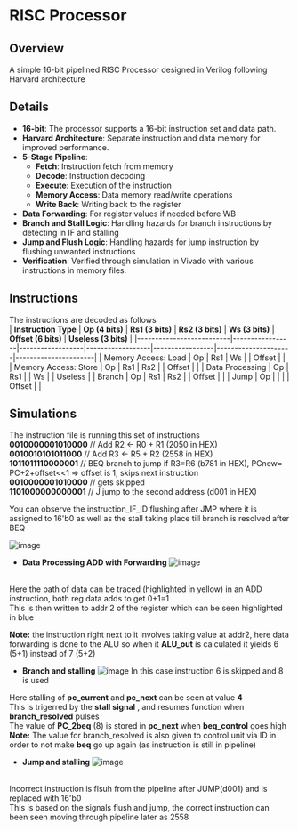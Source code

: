 # RISC Processor

## Overview

A simple 16-bit pipelined RISC Processor designed in Verilog following Harvard architecture

## Details
- **16-bit**: The processor supports a 16-bit instruction set and data path.
- **Harvard Architecture**: Separate instruction and data memory for improved performance.
- **5-Stage Pipeline**: 
  - **Fetch**: Instruction fetch from memory
  - **Decode**: Instruction decoding
  - **Execute**: Execution of the instruction
  - **Memory Access**: Data memory read/write operations
  - **Write Back**: Writing back to the register
- **Data Forwarding**: For register values if needed before WB
- **Branch and Stall Logic**: Handling hazards for branch instructions by detecting in IF and stalling
- **Jump and Flush Logic**: Handling hazards for jump instruction by flushing unwanted instructions
- **Verification**: Verified through simulation in Vivado with various instructions in memory files.

## Instructions 
The instructions are decoded as follows <br>
| **Instruction Type**     | **Op (4 bits)** | **Rs1 (3 bits)** | **Rs2 (3 bits)** | **Ws (3 bits)** | **Offset (6 bits)** | **Useless (3 bits)** |
|--------------------------|-----------------|------------------|------------------|-----------------|---------------------|----------------------|
| Memory Access: Load       | Op              | Rs1              | Ws               |                 | Offset              |                      |
| Memory Access: Store      | Op              | Rs1              | Rs2              |                 | Offset              |                      |
| Data Processing           | Op              | Rs1              |                  | Ws              |                     | Useless              |
| Branch                    | Op              | Rs1              | Rs2              |                 | Offset              |                      |
| Jump                      | Op              |                  |                  |                 | Offset              |                      |


## Simulations
The instruction file is running this set of instructions <br>
**0010000001010000** // Add R2 <- R0 + R1 (2050 in HEX) <br>
**0010010101011000** // Add R3 <- R5 + R2 (2558 in HEX) <br>
**1011011110000001** // BEQ branch to jump if R3=R6 (b781 in HEX), PCnew= PC+2+offset<<1 => offset is 1, skips next instruction <br>
**0010000001010000** // gets skipped <br>
**1101000000000001** // J jump to the second address (d001 in HEX) <br>

You can observe the instruction_IF_ID flushing after JMP where it is assigned to 16'b0 as well as the stall taking place till branch is resolved after BEQ

![image](https://github.com/user-attachments/assets/f605ae3c-e3dd-49db-9fd9-e3bcd6150a03) <br>

- **Data Processing ADD with Forwarding**
![image](https://github.com/user-attachments/assets/247de4fc-879c-46a4-91e1-164fbcfdebe0)
<br>
Here the path of data can be traced (highlighted in yellow) in an ADD instruction, both reg data adds to get 0+1=1<br>
This is then written to addr 2 of the register which can be seen highlighted in blue

**Note:** the instruction right next to it involves taking value at addr2, here data forwarding is done to the ALU so when it **ALU_out** is calculated it yields 6 (5+1) instead of 7 (5+2) 
<br>
- **Branch and stalling**
  ![image](https://github.com/user-attachments/assets/e33227aa-ffdd-48bf-b93a-2dba8429bb7f)
In this case instruction 6 is skipped and 8 is used

Here stalling of **pc_current** and **pc_next** can be seen at value **4** <br>
This is trigerred by the **stall signal** , and resumes function when **branch_resolved** pulses <br>
The value of **PC_2beq** (8) is stored in **pc_next** when **beq_control** goes high <br>
**Note:** The value for branch_resolved is also given to control unit via ID in order to not make **beq** go up again (as instruction is still in pipeline)
<br>
- **Jump and stalling**
![image](https://github.com/user-attachments/assets/6c13ab6a-d098-4cc5-97b9-55ab9462684e)
<br>
Incorrect instruction is flsuh from the pipeline after JUMP(d001) and is replaced with 16'b0 <br>
This is based on the signals flush and jump, the correct instruction can been seen moving through pipeline later as 2558
